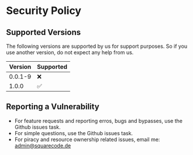 # Security Policy

## Supported Versions

The following versions are supported by us for support purposes. 
So if you use another version, do not expect any help from us.

| Version | Supported          |
| ------- | ------------------ |
| 0.0.1-9   | :x: |
| 1.0.0   | :white_check_mark:                |

## Reporting a Vulnerability

- For feature requests and reporting erros, bugs and bypasses, use the Github issues task.
- For simple questions, use the Github issues task.
- For piracy and resource ownership related issues, email me: admin@squarecode.de

